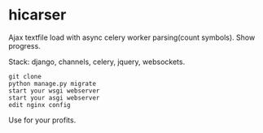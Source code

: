 # hicarser

Ajax textfile load with async celery worker parsing(count symbols). 
Show progress. 

Stack: django, channels, celery, jquery, websockets. 

```git clone```  
```python manage.py migrate```  
```start your wsgi webserver```  
```start your asgi webserver ```  
```edit nginx config```  

Use for your profits.
